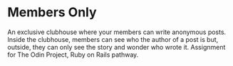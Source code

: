 # Members Only
 An exclusive clubhouse where your members can write anonymous posts. Inside the clubhouse, members can see who the author of a post is but, outside, they can only see the story and wonder who wrote it. 
 Assignment for The Odin Project, Ruby on Rails pathway.
